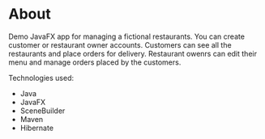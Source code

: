 # About
Demo JavaFX app for managing a fictional restaurants. You can create customer or restaurant owner accounts. Customers can see all the restaurants and place orders for delivery. Restaurant owenrs can edit their menu and manage orders placed by the customers.

Technologies used:
* Java
* JavaFX
* SceneBuilder
* Maven
* Hibernate
